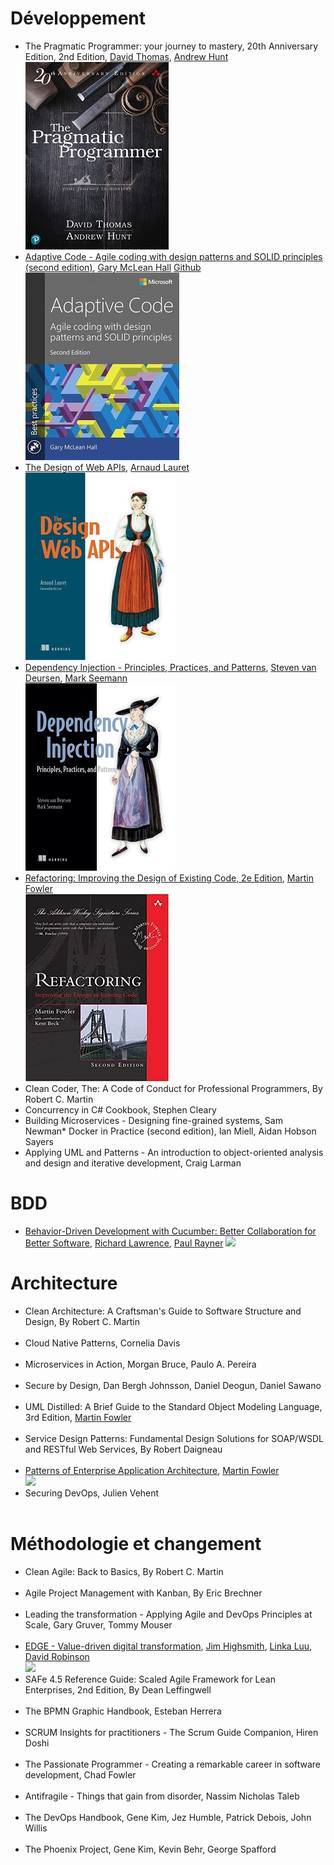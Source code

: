 # Développement
* The Pragmatic Programmer: your journey to mastery, 20th Anniversary Edition, 2nd Edition, [David Thomas](https://pragdave.me/), [Andrew Hunt](https://toolshed.com/)
</br>![](images/ThePragmaticProgrammer_s.jpg)
* [Adaptive Code - Agile coding with design patterns and SOLID principles (second edition)](https://www.microsoftpressstore.com/store/adaptive-code-agile-coding-with-design-patterns-and-9781509302581), [Gary McLean Hall](https://www.codementor.io/garymcleanhall)
[Github](https://github.com/garymcleanhall)
![](./images/AdaptiveCode_s.jpg)
* [The Design of Web APIs](https://www.manning.com/books/the-design-of-web-apis), [Arnaud Lauret](https://apihandyman.io/)
</br>![](images/Lauret-DWAPIs-HI_s.jpg)
* [Dependency Injection - Principles, Practices, and Patterns](https://www.manning.com/books/dependency-injection-principles-practices-patterns?query=Dependency), [Steven van Deursen](https://blogs.cuttingedge.it/steven/), [Mark Seemann](https://blog.ploeh.dk/)
</br>![](images/Seemann-DI-HI_s.jpg)
* [Refactoring: Improving the Design of Existing Code, 2e Edition](https://martinfowler.com/books/refactoring.html), [Martin Fowler](https://martinfowler.com/)
</br>![](images/Refactoring_s.jpg)
* Clean Coder, The: A Code of Conduct for Professional Programmers, By Robert C. Martin
* Concurrency in C# Cookbook, Stephen Cleary
* Building Microservices - Designing fine-grained systems, Sam Newman* Docker in Practice (second edition), Ian Miell, Aidan Hobson Sayers
* Applying UML and Patterns - An introduction to object-oriented analysis and design and iterative development, Craig Larman

# BDD
* [Behavior-Driven Development with Cucumber: Better Collaboration for Better Software](http://www.informit.com/store/behavior-driven-development-with-cucumber-better-collaboration-9780321772633), [Richard Lawrence](), [Paul Rayner]()
![](https://books.google.ca/books/content?id=TLaZDwAAQBAJ&printsec=frontcover&img=1&zoom=1&edge=curl&imgtk=AFLRE71TdLKjX-davd38RSBX8aL6lyqfvUxlTwlNTXxG2MINNSK1VWTo1l9XpoFQ_tik21qSUm2b9etnnLi2YspxVkkzGL9GlySOIT6lKRXGUiEagRjEOT3tbk52LOE7JieXkUsZ32iF)

# Architecture
* Clean Architecture: A Craftsman's Guide to Software Structure and Design, By Robert C. Martin
</br>![]()
* Cloud Native Patterns, Cornelia Davis
</br>![]()
* Microservices in Action, Morgan Bruce, Paulo A. Pereira
</br>![]()
* Secure by Design, Dan Bergh Johnsson, Daniel Deogun, Daniel Sawano
</br>![]()
* UML Distilled: A Brief Guide to the Standard Object Modeling Language, 3rd Edition, [Martin Fowler](https://martinfowler.com/)
</br>![]()
* Service Design Patterns: Fundamental Design Solutions for SOAP/WSDL and RESTful Web Services, By Robert Daigneau
</br>![]()
* [Patterns of Enterprise Application Architecture](https://martinfowler.com/books/eaa.html), [Martin Fowler](https://martinfowler.com/)
</br>![](https://books.google.ca/books/content?id=vqTfNFDzzdIC&printsec=frontcover&img=1&zoom=1&edge=curl&imgtk=AFLRE73IFl_9fhiyQxsZnErUq3aQqiiAl2p7VeWJ4YoLv5skHwBGy02IR5SNKXyHqKI_90c-_-FmZQ_45VE4qZEb72W8xLLYMIfkk0LWMyu8OPoVYCg66SH_xYqzi6GuUrXbUyg8O1FG)
* Securing DevOps, Julien Vehent
</br>![]()

# Méthodologie et changement
* Clean Agile: Back to Basics, By Robert C. Martin
</br>![]()
* Agile Project Management with Kanban, By Eric Brechner
</br>![]()
* Leading the transformation - Applying Agile and DevOps Principles at Scale, Gary Gruver, Tommy Mouser
</br>![]()
* [EDGE - Value-driven digital transformation](https://www.thoughtworks.com/books/edge), [Jim Highsmith](https://www.thoughtworks.com/profiles/jim-highsmith), [Linka Luu](https://www.thoughtworks.com/profiles/linda-luu), [David Robinson](https://www.thoughtworks.com/profiles/david-robinson)
</br>![](https://books.google.ca/books/content?id=Z-yoDwAAQBAJ&printsec=frontcover&img=1&zoom=1&edge=curl&imgtk=AFLRE73Nhljhk5YGUxeB4sTTGrFS1Oy5y8Kx5SoDyiHPGfpwK-zP9C2Tj_HC7tIM0VCHKJVb1zEUUsMIi--Mmst9Dwya1oyW4FNgv_lanRxJ0gbUoLsPdL3Pr3o7pFWFZBN0hrE05kcH)
* SAFe 4.5 Reference Guide: Scaled Agile Framework for Lean Enterprises, 2nd Edition, By Dean Leffingwell
</br>![]()
* The BPMN Graphic Handbook, Esteban Herrera
</br>![]()
* SCRUM Insights for practitioners - The Scrum Guide Companion, Hiren Doshi
</br>![]()
* The Passionate Programmer - Creating a remarkable career in software development, Chad Fowler
</br>![]()
* Antifragile - Things that gain from disorder, Nassim Nicholas Taleb
</br>![]()
* The DevOps Handbook, Gene Kim, Jez Humble, Patrick Debois, John Willis
</br>![]()
* The Phoenix Project, Gene Kim, Kevin Behr, George Spafford
</br>![]()
